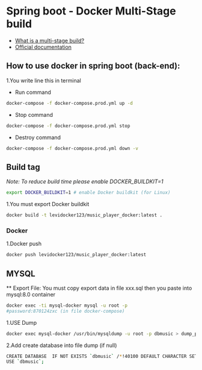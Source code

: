 # Spring boot - Docker Multi-Stage build

- [What is a multi-stage build?](https://vsupalov.com/docker-multi-stage-advantages/)
- [Official documentation](https://spring.io/guides/topicals/spring-boot-docker/)
## How to use docker in spring boot (back-end):

1.You write line this in terminal
   
- Run command

```bash
docker-compose -f docker-compose.prod.yml up -d
```
- Stop command
```bash
docker-compose -f docker-compose.prod.yml stop
```
- Destroy command
```bash
docker-compose -f docker-compose.prod.yml down -v
```

## Build tag
_Note: To reduce build time please enable DOCKER_BUILDKIT=1_

```bash
export DOCKER_BUILDKIT=1 # enable Docker buildkit (for Linux)
```
1.You must export Docker buildkit
```bash
docker build -t levidocker123/music_player_docker:latest .
```
### Docker
1.Docker push
```bash
docker push levidocker123/music_player_docker:latest
```
## MYSQL
** Export File: You must copy export data in file xxx.sql then you paste into mysql:8.0 container
```bash
docker exec -ti mysql-docker mysql -u root -p
#password:870124zxc (in file docker-compose)
```
1.USE Dump
```bash
docker exec mysql-docker /usr/bin/mysqldump -u root -p dbmusic > dump_playmusic.sql
```
2.Add create database into file dump (if null)
```bash
CREATE DATABASE  IF NOT EXISTS `dbmusic` /*!40100 DEFAULT CHARACTER SET utf8mb4 COLLATE utf8mb4_0900_ai_ci */ /*!80016 DEFAULT ENCRYPTION='N' */;
USE `dbmusic`;
```